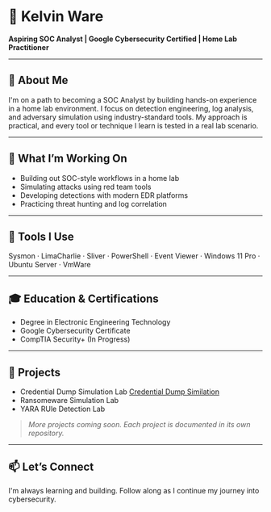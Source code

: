 # 👋 Kelvin Ware

**Aspiring SOC Analyst | Google Cybersecurity Certified | Home Lab Practitioner**

---

## 🧭 About Me

I'm on a path to becoming a SOC Analyst by building hands-on experience in a home lab environment. 
I focus on detection engineering, log analysis, and adversary simulation using industry-standard tools. 
My approach is practical, and every tool or technique I learn is tested in a real lab scenario.

---

## 🔬 What I’m Working On

- Building out SOC-style workflows in a home lab  
- Simulating attacks using red team tools  
- Developing detections with modern EDR platforms  
- Practicing threat hunting and log correlation

---

## 🧰 Tools I Use

Sysmon · LimaCharlie · Sliver · PowerShell · 
Event Viewer · Windows 11 Pro · Ubuntu Server · VmWare

---

## 🎓 Education & Certifications

- Degree in Electronic Engineering Technology  
- Google Cybersecurity Certificate  
- CompTIA Security+ (In Progress)

---

## 📂 Projects

- Credential Dump Simulation Lab [Credential Dump Similation](https://github.com/Kelvin-Ware/credential-dump-simulation-lab)
- Ransomeware Simulation Lab
- YARA RUle Detection Lab

> *More projects coming soon. Each project is documented in its own repository.*

---

## 📫 Let’s Connect

I'm always learning and building. Follow along as I continue my journey into cybersecurity.
